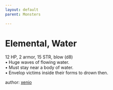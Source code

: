 ```yaml
---
layout: default
parent: Monsters 
   
--- 
```

# Elemental, Water
12 HP, 2 armor, 15 STR, blow (d8)  
• Huge waves of flowing water.  
• Must stay near a body of water.  
• Envelop victims inside their forms to drown then.  




author: [xenio](https://xenioinabottle.blogspot.com/2021/02/classic-monsters-for-cairnito-part-1.html) 


